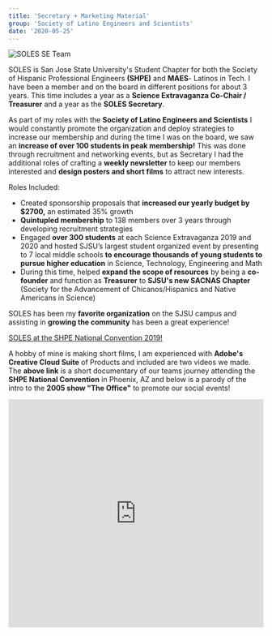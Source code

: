 ```yaml
---
title: 'Secretary + Marketing Material'
group: 'Society of Latino Engineers and Scientists'
date: '2020-05-25'
---
```

![SOLES SE Team](/images/soles-se.jpeg)

SOLES is San Jose State University's Student Chapter for both the Society of Hispanic Professional Engineers **(SHPE)** and **MAES**- Latinos in Tech. I have been a member and on the board in different positions for about 3 years. This time includes a year as a **Science Extravaganza Co-Chair / Treasurer** and a year as the **SOLES Secretary**.

As part of my roles with the **Society of Latino Engineers and Scientists** I would constantly promote the organization and deploy strategies to increase our membership and during the time I was on the board, we saw an **increase of over 100 students in peak membership!** This was done through recruitment and networking events, but as Secretary I had the additional roles of crafting a **weekly newsletter** to keep our members interested and **design posters and short films** to attract new interests. 

Roles Included:
- Created sponsorship proposals that **increased our yearly budget by $2700,** an estimated 35% growth
- **Quintupled membership** to 138 members over 3 years through developing recruitment strategies
- Engaged **over 300 students** at each Science Extravaganza 2019 and 2020 and hosted SJSU’s largest student organized event by presenting to 7 local middle schools **to encourage thousands of young students to pursue higher education** in Science, Technology, Engineering and Math
- During this time, helped **expand the scope of resources** by being a **co-founder** and function as **Treasurer** to **SJSU's new SACNAS Chapter** (Society for the Advancement of Chicanos/Hispanics and Native Americans in Science)

SOLES has been my **favorite organization** on the SJSU campus and assisting in **growing the community** has been a great experience!

[SOLES at the SHPE National Convention 2019!](https://drive.google.com/file/d/19yIjKYszGcvFX69hFnrzUKwwy4iThyhe/preview)

A hobby of mine is making short films, I am experienced with **Adobe's Creative Cloud Suite** of Products and included are two videos we made. The **above link** is a short documentary of our teams journey attending the **SHPE National Convention** in Phoenix, AZ and below is a parody of the intro to the **2005 show "The Office"** to promote our social events!

<iframe width="100%" height="450" src="https://www.youtube.com/embed/UsERILxaefM" frameborder="0" allow="accelerometer; autoplay; clipboard-write; encrypted-media; gyroscope; picture-in-picture" allowfullscreen></iframe>
